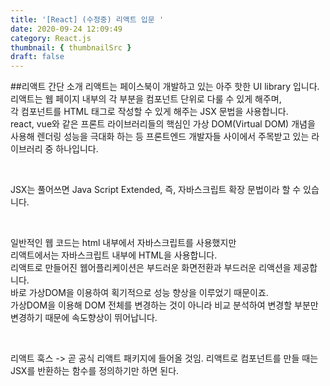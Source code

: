 ```yaml
---
title: '[React] (수정중) 리액트 입문 '
date: 2020-09-24 12:09:49
category: React.js
thumbnail: { thumbnailSrc }
draft: false
---
```


##리액트 간단 소개
리액트는 페이스북이 개발하고 있는 아주 핫한 UI library 입니다.<br>
리액트는 웹 페이지 내부의 각 부분을 컴포넌트 단위로 다룰 수 있게 해주며, <br>
각 컴포넌트를 HTML 태그로 작성할 수 있게 해주는 JSX 문법을 사용합니다. <br>
react, vue와 같은 프론트 라이브러리들의 핵심인 가상 DOM(Virtual DOM) 개념을 사용해 렌더링 성능을 극대화 하는 등 프론트엔드 개발자들 사이에서 주목받고 있는 라이브러리 중 하나입니다.

<br>

JSX는 풀어쓰면 Java Script Extended, 즉, 자바스크립트 확장 문법이라 할 수 있습니다.

<br>

일반적인 웹 코드는 html 내부에서 자바스크립트를 사용했지만 <br>
리액트에서는 자바스크립트 내부에 HTML을 사용합니다. <br>
리액트로 만들어진 웹어플리케이션은 부드러운 화면전환과 부드러운 리액션을 제공합니다.<br>
바로 가상DOM을 이용하여 획기적으로 성능 향상을 이루었기 때문이죠.<br>
가상DOM을 이용해 DOM 전체를 변경하는 것이 아니라 비교 분석하여 변경할 부분만 변경하기 때문에 속도향상이 뛰어납니다.

<br>

리액트 훅스 -> 곧 공식 리액트 패키지에 들어올 것임.
리액트로 컴포넌트를 만들 때는 JSX를 반환하는 함수를 정의하기만 하면 된다.
